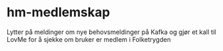 # hm-medlemskap
Lytter på meldinger om nye behovsmeldinger på Kafka og gjør et kall til LovMe for å sjekke om bruker er medlem i Folketrygden
